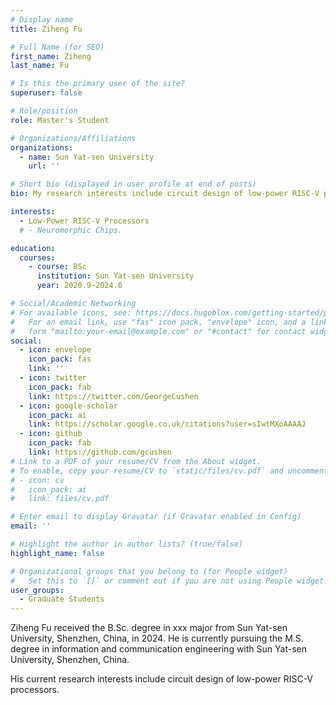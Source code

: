 ```yaml
---
# Display name
title: Ziheng Fu

# Full Name (for SEO)
first_name: Ziheng
last_name: Fu

# Is this the primary user of the site?
superuser: false

# Role/position
role: Master's Student

# Organizations/Affiliations
organizations:
  - name: Sun Yat-sen University
    url: ''

# Short bio (displayed in user profile at end of posts)
bio: My research interests include circuit design of low-power RISC-V processors.

interests:
  - Low-Power RISC-V Processors
  # - Neuromorphic Chips.

education:
  courses:
    - course: BSc
      institution: Sun Yat-sen University
      year: 2020.9~2024.6

# Social/Academic Networking
# For available icons, see: https://docs.hugoblox.com/getting-started/page-builder/#icons
#   For an email link, use "fas" icon pack, "envelope" icon, and a link in the
#   form "mailto:your-email@example.com" or "#contact" for contact widget.
social:
  - icon: envelope
    icon_pack: fas
    link: ''
  - icon: twitter
    icon_pack: fab
    link: https://twitter.com/GeorgeCushen
  - icon: google-scholar
    icon_pack: ai
    link: https://scholar.google.co.uk/citations?user=sIwtMXoAAAAJ
  - icon: github
    icon_pack: fab
    link: https://github.com/gcushen
# Link to a PDF of your resume/CV from the About widget.
# To enable, copy your resume/CV to `static/files/cv.pdf` and uncomment the lines below.
# - icon: cv
#   icon_pack: ai
#   link: files/cv.pdf

# Enter email to display Gravatar (if Gravatar enabled in Config)
email: ''

# Highlight the author in author lists? (true/false)
highlight_name: false

# Organizational groups that you belong to (for People widget)
#   Set this to `[]` or comment out if you are not using People widget.
user_groups:
  - Graduate Students
---
```


Ziheng Fu received the B.Sc. degree in xxx major from Sun Yat-sen University, Shenzhen, China, in 2024. He is currently pursuing the M.S. degree in information and communication engineering with Sun Yat-sen University, Shenzhen, China.

His current research interests include circuit design of low-power RISC-V processors.
